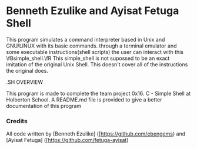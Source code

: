# Benneth Ezulike and Ayisat Fetuga Shell

This program simulates a command interpreter based in Unix and GNU/LINUX with its basic commands.
through a terminal emulator and some executable instructions(shell scripts) the user can interact with this \fBsimple_shell.\fR
This simple_shell is not supossed to be an exact imitation of the original Unix Shell. This doesn't cover all of the instructions the original does.

.SH OVERVIEW

This program is made to complete the team project 0x16. C - Simple Shell at Holberton School. A README.md file is provided to give a better documentation of this program


### Credits

All code written by [Benneth Ezulike] ([https://github.com/ebengems) and [Ayisat Fetuga] ([https://github.com/fetuga-ayisat)
